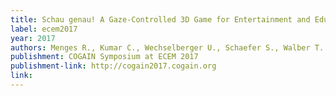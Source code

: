 ```yaml
---
title: Schau genau! A Gaze-Controlled 3D Game for Entertainment and Education
label: ecem2017
year: 2017
authors: Menges R., Kumar C., Wechselberger U., Schaefer S., Walber T. and  Staab S.
publishment: COGAIN Symposium at ECEM 2017
publishment-link: http://cogain2017.cogain.org
link:
---
```

